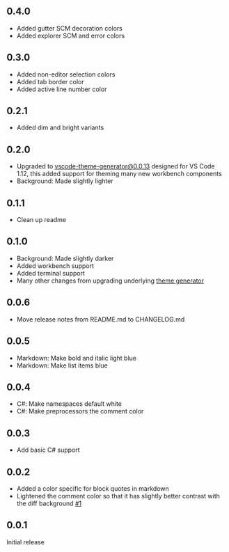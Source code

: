 ## 0.4.0

- Added gutter SCM decoration colors
- Added explorer SCM and error colors

## 0.3.0

- Added non-editor selection colors
- Added tab border color
- Added active line number color

## 0.2.1

- Added dim and bright variants

## 0.2.0

- Upgraded to vscode-theme-generator@0.0.13 designed for VS Code 1.12, this added support for theming many new workbench components
- Background: Made slightly lighter

## 0.1.1

- Clean up readme

## 0.1.0

- Background: Made slightly darker
- Added workbench support
- Added terminal support
- Many other changes from upgrading underlying [theme generator](https://github.com/Tyriar/vscode-theme-generator)

## 0.0.6

- Move release notes from README.md to CHANGELOG.md

## 0.0.5

- Markdown: Make bold and italic light blue
- Markdown: Make list items blue

## 0.0.4

- C#: Make namespaces default white
- C#: Make preprocessors the comment color

## 0.0.3

- Add basic C# support

## 0.0.2

- Added a color specific for block quotes in markdown
- Lightened the comment color so that it has slightly better contrast with the diff background [#1](https://github.com/Tyriar/vscode-theme-sapphire/issues/1)

## 0.0.1

Initial release
